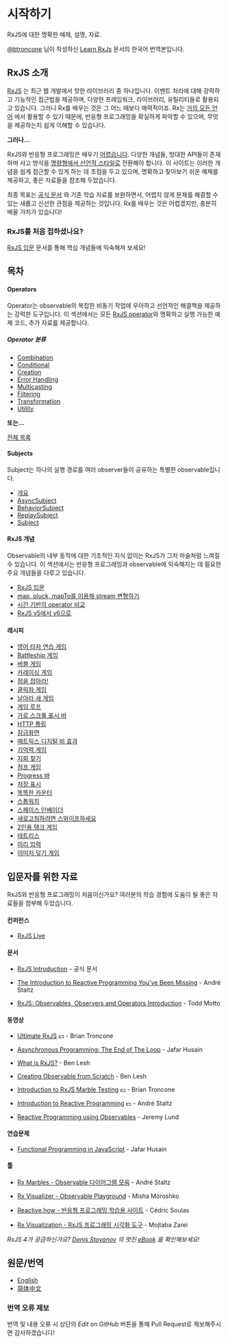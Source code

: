 # 시작하기

RxJS에 대한 명확한 예제, 설명, 자료.

[//]: # (Clear examples, explanations, and resources for RxJS.)

[@btroncone](https://www.learnrxjs.io/) 님이 작성하신 [Learn RxJs](https://www.learnrxjs.io/) 문서의 한국어 번역본입니다.

## RxJS 소개

[RxJS](https://github.com/ReactiveX/rxjs) 는 최근 웹 개발에서 핫한 라이브러리 중 하나입니다.
이벤트 처리에 대해 강력하고 기능적인 접근법을 제공하며, 다양한 프레임워크, 라이브러리, 유틸리티들로 활용되고 있습니다. 그러니 Rx를 배우는 것은 그 어느 때보다 매력적이죠.
Rx는 [거의 모든 언어](http://reactivex.io/languages.html) 에서 활용할 수 있기 때문에,
반응형 프로그래밍을 확실하게 파악할 수 있으며, 무엇을 제공하는지 쉽게 이해할 수 있습니다.

**그러나...**

RxJS와 반응형 프로그래밍은 배우기 [어렵습니다](https://twitter.com/hoss/status/742643506536153088).
다양한 개념들, 방대한 API들이 존재하며 사고 방식을 [명령형에서 선언적 스타일로](https://tylermcginnis.com/imperative-vs-declarative-programming/)
전환해야 합니다. 이 사이트는 이러한 개념을 쉽게 접근할 수 있게 하는 데 초점을 두고 있으며, 명확하고 찾아보기 쉬운 예제를 제공하고, 좋은 자료들을 참조해 두었습니다.

최종 목표는 [공식 문서](http://reactivex.io/rxjs/) 와 기존 학습 자료를 보완하면서, 어렵지 않게 문제를 해결할 수 있는 새롭고 신선한 관점을 제공하는 것입니다.
Rx를 배우는 것은 어렵겠지만, 충분히 배울 가치가 있습니다!

### RxJS를 처음 접하셨나요?

[RxJS 입문](/concepts/rxjs-primer.md) 문서를 통해 핵심 개념들에 익숙해져 보세요!

## 목차

#### Operators

Operator는 observable의 복잡한 비동기 작업에 우아하고 선언적인 해결책을 제공하는 강력한 도구입니다.
이 섹션에서는 모든 [RxJS operator](/operators/README.md)와 명확하고 실행 가능한 예제 코드, 추가 자료를 제공합니다.

##### Operator 분류

- [Combination](/operators/combination/README.md)
- [Conditional](/operators/conditional/README.md)
- [Creation](/operators/creation/README.md)
- [Error Handling](/operators/error_handling/README.md)
- [Multicasting](/operators/multicasting/README.md)
- [Filtering](/operators/filtering/README.md)
- [Transformation](/operators/transformation/README.md)
- [Utility](/operators/utility/README.md)

**또는...**

[전체 목록](/operators/complete.md)

#### Subjects

Subject는 하나의 실행 경로를 여러 observer들이 공유하는 특별한 observable입니다.

- [개요](/subjects/README.md)
- [AsyncSubject](/subjects/asyncsubject.md)
- [BehaviorSubject](/subjects/behaviorsubject.md)
- [ReplaySubject](/subjects/replaysubject.md)
- [Subject](/subjects/subject.md)

#### RxJS 개념

Observable의 내부 동작에 대한 기초적인 지식 없이는 RxJS가 그저 마술처럼 느껴질 수 있습니다.
이 섹션에서는 반응형 프로그래밍과 observable에 익숙해지는 데 필요한 주요 개념들을 다루고 있습니다.

- [RxJS 입문](concepts/rxjs-primer.md)
- [map, pluck, mapTo를 이용해 stream 변형하기](concepts/get-started-transforming.md)
- [시간 기반의 operator 비교](concepts/time-based-operators-comparison.md)
- [RxJS v5에서 v6으로](concepts/rxjs5-6.md)

#### 레시피

- [영어 타자 연습 게임](/recipes/alphabet-invasion-game.md)
- [Battleship 게임](/recipes/battleship-game.md)
- [버블 게임](/recipes/breakout-game.md)
- [카레이싱 게임](/recipes/car-racing-game.md)
- [점을 잡아라!](/recipes/catch-the-dot-game.md)
- [클릭좌 게임](/recipes/click-ninja-game.md)
- [날아라 새 게임](/recipes/flappy-bird-game.md)
- [게임 루프](/recipes/gameloop.md)
- [가로 스크롤 표시 바](/recipes/horizontal-scroll-indicator.md)
- [HTTP 폴링](/recipes/http-polling.md)
- [잠금화면](/recipes/lockscreen.md)
- [매트릭스 디지털 비 효과](/recipes/matrix-digital-rain.md)
- [기억력 게임](/recipes/memory-game.md)
- [지뢰 찾기](/recipes/mine-sweeper-game.md)
- [점프 게임](/recipes/platform-jumper-game.md)
- [Progress 바](/recipes/progressbar.md)
- [저장 표시](/recipes/save-indicator.md)
- [똑똑한 카운터](/recipes/smartcounter.md)
- [스톱워치](/recipes/stop-watch.md)
- [스페이스 인베이더](/recipes/space-invaders-game.md)
- [새로고침하려면 스와이프하세요](/recipes/swipe-to-refresh.md)
- [2인용 탱크 게임](/recipes/tank-battle-game.md)
- [테트리스](/recipes/tetris-game.md)
- [미리 입력](/recipes/type-ahead.md)
- [이미지 덮기 게임](/recipes/uncover-image-game.md)

## 입문자를 위한 자료

RxJS와 반응형 프로그래밍이 처음이신가요? 여러분의 학습 경험에 도움이 될 좋은 자료들을 첨부해 두었습니다.

#### 컨퍼런스

- [RxJS Live](https://www.rxjs.live/)

#### 문서

- [RxJS Introduction](https://rxjs-dev.firebaseapp.com/guide/overview) - 공식 문서

- [The Introduction to Reactive Programming You've Been Missing](https://gist.github.com/staltz/868e7e9bc2a7b8c1f754) -
  André Staltz

- [RxJS: Observables, Observers and Operators Introduction](https://ultimatecourses.com/blog/rxjs-observables-observers-operators) -
  Todd Motto

#### 동영상

- [Ultimate RxJS](https://ultimatecourses.com/courses/rxjs?ref=4) 💵 - Brian
  Troncone

- [Asynchronous Programming: The End of The Loop](https://egghead.io/courses/mastering-asynchronous-programming-the-end-of-the-loop) -
  Jafar Husain

- [What is RxJS?](https://egghead.io/lessons/rxjs-what-is-rxjs) - Ben Lesh
- [Creating Observable from Scratch](https://egghead.io/lessons/rxjs-creating-observable-from-scratch) -
  Ben Lesh

- [Introduction to RxJS Marble Testing](https://egghead.io/lessons/rxjs-introduction-to-rxjs-marble-testing)
  💵 - Brian Troncone

- [Introduction to Reactive Programming](https://egghead.io/courses/introduction-to-reactive-programming)
  💵 - André Staltz

- [Reactive Programming using Observables](https://www.youtube.com/watch?v=HT7JiiqnYYc&feature=youtu.be) -
  Jeremy Lund

#### 연습문제

- [Functional Programming in JavaScript](http://reactivex.io/learnrx/) - Jafar
  Husain

#### 툴

- [Rx Marbles - Observable 다이어그램 모음](http://rxmarbles.com/) -
  André Staltz

- [Rx Visualizer - Observable Playground](https://rxviz.com) -
  Misha Moroshko

- [Reactive.how - 반응형 프로그래밍 학습용 사이트](http://reactive.how) -
  Cédric Soulas

- [Rx Visualization - RxJS 프로그래밍 시각화 도구](https://fingerpich.github.io/rx-visualization/) -
  Mojtaba Zarei

_RxJS 4가 궁금하신가요?_
[_Denis Stoyanov_](https://github.com/xgrommx) _의 멋진_
[_eBook_](https://xgrommx.github.io/rx-book/) _을 확인해보세요!_

## 원문/번역

- [English](https://www.learnrxjs.io/)
- [简体中文](https://rxjs-cn.github.io/learn-rxjs-operators)

### 번역 오류 제보
번역 및 내용 오류 시 상단의 _Edit on GitHub_ 버튼을 통해 Pull Request로 제보해주시면 감사하겠습니다!